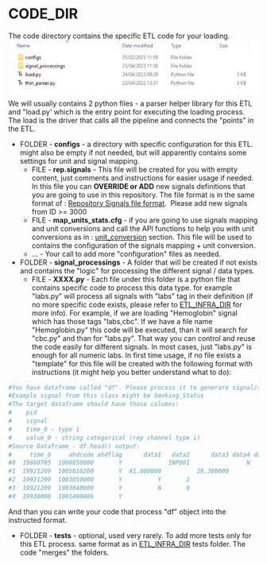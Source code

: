 # CODE_DIR
The code directory contains the specific ETL code for your loading.
<img src="/attachments/13402978/13402983.png"/>
We will usually contains 2 python files - a parser helper library for this ETL and "load.py' which is the entry point for executing the loading process. The load is the driver that calls all the pipeline and connects the "points" in the ETL.

- FOLDER - **configs** - a directory with specific configuration for this ETL. might also be empty if not needed, but will apparently contains some settings for unit and signal mapping.
    - FILE - **rep.signals** - This file will be created for you with empty content, just comments and instructions for easier usage if needed. In this file you can **OVERRIDE or ADD** new signals definitions that you are going to use in this repository. The file format is in the same format of : [Repository Signals file format](/Repositories/Signal/Repository%20Signals%20file%20format.md).  Please add new signals from ID >= 3000 
    - FILE - **map_units_stats.cfg** - if you are going to use signals mapping and unit conversions and call the API functions to help you with unit conversions as in : [unit_conversion](/Repositories/Solution%20details%20-%20ETL_process%20tool/Howto%20guide%20to%20some%20ETL%20elements/ETL%20process%20unit/unit_conversion) section. This file will be used to contains the configuration of the signals mapping + unit conversion. 
    - ... - Your call to add more "configuration" files as needed.
- FOLDER - **signal_processings** - A folder that will be created if not exists and contains the "logic" for processing the different signal / data types.
    - FILE - **XXXX.py** - Each file under this folder is a python file that contains specific code to process this data type. for example "labs.py" will process all signals with "labs" tag in their definition (if no more specific code exists, please refer to [ETL_INFRA_DIR](ETL_INFRA_DIR.md) for more info). For example, if we are loading "Hemoglobin" signal which has those tags "labs,cbc". If we have a file name "Hemoglobin.py" this code will be executed, than it will search for "cbc.py" and than for "labs.py". That way you can control and reuse the code easily for different signals. In most cases, just "labs.py" is enough for all numeric labs. In first time usage, if no file exists a "template" for this file will be created with the following format with instructions (it might help you better understand what to do):
```python
#You have dataframe called "df". Please process it to generare signal/s of class "smoking"
#Example signal from this class might be Smoking_Status
#The target dataframe should have those columns:
#    pid
#    signal
#    time_0 - type i
#    value_0 - string categorical (rep channel type i)
#Source Dataframe - df.head() output:
#     time_0     ahdcode ahdflag      data1   data2      data3 data4 data5 data6  medcode signal  pid
#0  19880705  1008050000       Y             INP001                N           Y  4K22.00   None    1
#1  19921209  1005010200       Y  81.000000          28.300000                    22A..00   None    1
#2  19921209  1003050000       Y          Y       2                               136..00   None    1
#3  19921209  1003040000       Y          N       0                               137L.00   None    1
#4  19930000  1001400086       Y                                                  537..00   None    1
```
And than you can write your code that process "df" object into the instructed format.
- FOLDER - **tests** - optional, used very rarely. To add more tests only for this ETL process. same format as in [ETL_INFRA_DIR](ETL_INFRA_DIR.md) tests folder. The code "merges" the folders.
